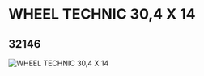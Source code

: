 # WHEEL TECHNIC 30,4 X 14
## 32146
![WHEEL TECHNIC 30,4 X 14](https://lc-www-live-s.legocdn.com/media/bricks/5/2/4120425.jpg)